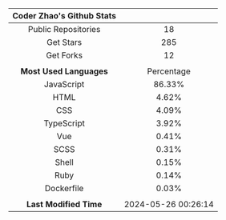| **Coder Zhao's Github Stats** | |
|:-:|:-:|
| Public Repositories | 18 |
| Get Stars | 285 |
| Get Forks | 12 |
| | |
| **Most Used Languages** | Percentage |
| JavaScript | 86.33% |
| HTML | 4.62% |
| CSS | 4.09% |
| TypeScript | 3.92% |
| Vue | 0.41% |
| SCSS | 0.31% |
| Shell | 0.15% |
| Ruby | 0.14% |
| Dockerfile | 0.03% |
| | |
| **Last Modified Time** | 2024-05-26 00:26:14 |
